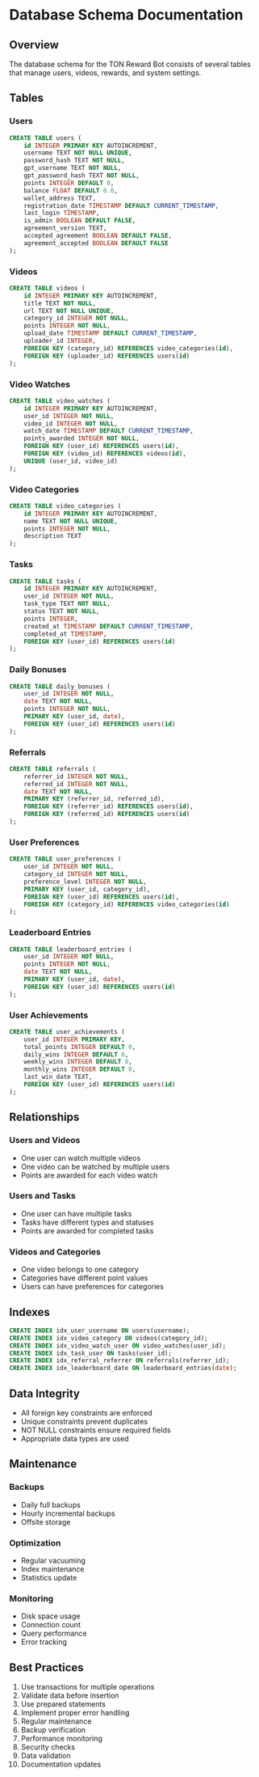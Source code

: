# Database Schema Documentation

## Overview

The database schema for the TON Reward Bot consists of several tables that manage users, videos, rewards, and system settings.

## Tables

### Users
```sql
CREATE TABLE users (
    id INTEGER PRIMARY KEY AUTOINCREMENT,
    username TEXT NOT NULL UNIQUE,
    password_hash TEXT NOT NULL,
    gpt_username TEXT NOT NULL,
    gpt_password_hash TEXT NOT NULL,
    points INTEGER DEFAULT 0,
    balance FLOAT DEFAULT 0.0,
    wallet_address TEXT,
    registration_date TIMESTAMP DEFAULT CURRENT_TIMESTAMP,
    last_login TIMESTAMP,
    is_admin BOOLEAN DEFAULT FALSE,
    agreement_version TEXT,
    accepted_agreement BOOLEAN DEFAULT FALSE,
    agreement_accepted BOOLEAN DEFAULT FALSE
);
```

### Videos
```sql
CREATE TABLE videos (
    id INTEGER PRIMARY KEY AUTOINCREMENT,
    title TEXT NOT NULL,
    url TEXT NOT NULL UNIQUE,
    category_id INTEGER NOT NULL,
    points INTEGER NOT NULL,
    upload_date TIMESTAMP DEFAULT CURRENT_TIMESTAMP,
    uploader_id INTEGER,
    FOREIGN KEY (category_id) REFERENCES video_categories(id),
    FOREIGN KEY (uploader_id) REFERENCES users(id)
);
```

### Video Watches
```sql
CREATE TABLE video_watches (
    id INTEGER PRIMARY KEY AUTOINCREMENT,
    user_id INTEGER NOT NULL,
    video_id INTEGER NOT NULL,
    watch_date TIMESTAMP DEFAULT CURRENT_TIMESTAMP,
    points_awarded INTEGER NOT NULL,
    FOREIGN KEY (user_id) REFERENCES users(id),
    FOREIGN KEY (video_id) REFERENCES videos(id),
    UNIQUE (user_id, video_id)
);
```

### Video Categories
```sql
CREATE TABLE video_categories (
    id INTEGER PRIMARY KEY AUTOINCREMENT,
    name TEXT NOT NULL UNIQUE,
    points INTEGER NOT NULL,
    description TEXT
);
```

### Tasks
```sql
CREATE TABLE tasks (
    id INTEGER PRIMARY KEY AUTOINCREMENT,
    user_id INTEGER NOT NULL,
    task_type TEXT NOT NULL,
    status TEXT NOT NULL,
    points INTEGER,
    created_at TIMESTAMP DEFAULT CURRENT_TIMESTAMP,
    completed_at TIMESTAMP,
    FOREIGN KEY (user_id) REFERENCES users(id)
);
```

### Daily Bonuses
```sql
CREATE TABLE daily_bonuses (
    user_id INTEGER NOT NULL,
    date TEXT NOT NULL,
    points INTEGER NOT NULL,
    PRIMARY KEY (user_id, date),
    FOREIGN KEY (user_id) REFERENCES users(id)
);
```

### Referrals
```sql
CREATE TABLE referrals (
    referrer_id INTEGER NOT NULL,
    referred_id INTEGER NOT NULL,
    date TEXT NOT NULL,
    PRIMARY KEY (referrer_id, referred_id),
    FOREIGN KEY (referrer_id) REFERENCES users(id),
    FOREIGN KEY (referred_id) REFERENCES users(id)
);
```

### User Preferences
```sql
CREATE TABLE user_preferences (
    user_id INTEGER NOT NULL,
    category_id INTEGER NOT NULL,
    preference_level INTEGER NOT NULL,
    PRIMARY KEY (user_id, category_id),
    FOREIGN KEY (user_id) REFERENCES users(id),
    FOREIGN KEY (category_id) REFERENCES video_categories(id)
);
```

### Leaderboard Entries
```sql
CREATE TABLE leaderboard_entries (
    user_id INTEGER NOT NULL,
    points INTEGER NOT NULL,
    date TEXT NOT NULL,
    PRIMARY KEY (user_id, date),
    FOREIGN KEY (user_id) REFERENCES users(id)
);
```

### User Achievements
```sql
CREATE TABLE user_achievements (
    user_id INTEGER PRIMARY KEY,
    total_points INTEGER DEFAULT 0,
    daily_wins INTEGER DEFAULT 0,
    weekly_wins INTEGER DEFAULT 0,
    monthly_wins INTEGER DEFAULT 0,
    last_win_date TEXT,
    FOREIGN KEY (user_id) REFERENCES users(id)
);
```

## Relationships

### Users and Videos
- One user can watch multiple videos
- One video can be watched by multiple users
- Points are awarded for each video watch

### Users and Tasks
- One user can have multiple tasks
- Tasks have different types and statuses
- Points are awarded for completed tasks

### Videos and Categories
- One video belongs to one category
- Categories have different point values
- Users can have preferences for categories

## Indexes

```sql
CREATE INDEX idx_user_username ON users(username);
CREATE INDEX idx_video_category ON videos(category_id);
CREATE INDEX idx_video_watch_user ON video_watches(user_id);
CREATE INDEX idx_task_user ON tasks(user_id);
CREATE INDEX idx_referral_referrer ON referrals(referrer_id);
CREATE INDEX idx_leaderboard_date ON leaderboard_entries(date);
```

## Data Integrity

- All foreign key constraints are enforced
- Unique constraints prevent duplicates
- NOT NULL constraints ensure required fields
- Appropriate data types are used

## Maintenance

### Backups
- Daily full backups
- Hourly incremental backups
- Offsite storage

### Optimization
- Regular vacuuming
- Index maintenance
- Statistics update

### Monitoring
- Disk space usage
- Connection count
- Query performance
- Error tracking

## Best Practices

1. Use transactions for multiple operations
2. Validate data before insertion
3. Use prepared statements
4. Implement proper error handling
5. Regular maintenance
6. Backup verification
7. Performance monitoring
8. Security checks
9. Data validation
10. Documentation updates
